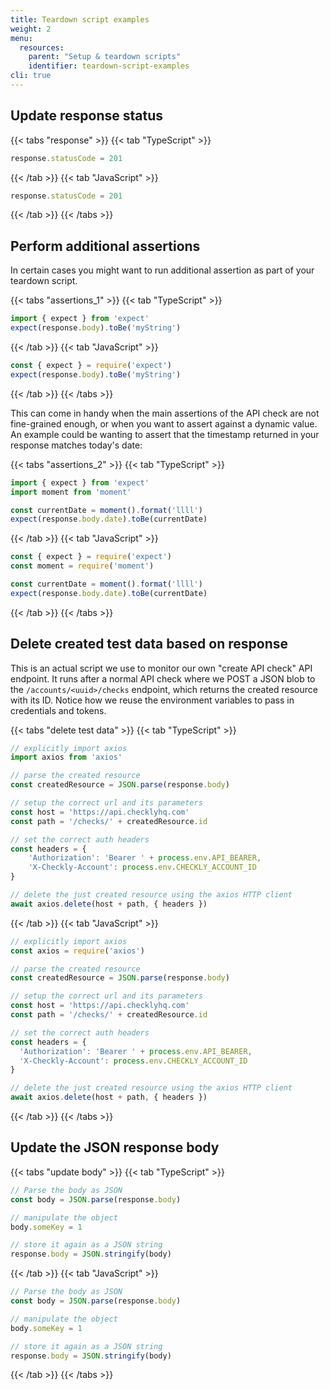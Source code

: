 ```yaml
---
title: Teardown script examples
weight: 2
menu:
  resources:
    parent: "Setup & teardown scripts"
    identifier: teardown-script-examples
cli: true
---
```


## Update response status

{{< tabs "response" >}}
{{< tab "TypeScript" >}}
```ts
response.statusCode = 201

```
{{< /tab >}}
{{< tab "JavaScript" >}}
```js
response.statusCode = 201
```
{{< /tab >}}
{{< /tabs >}}

## Perform additional assertions

In certain cases you might want to run additional assertion as part of your teardown script.

{{< tabs "assertions_1" >}}
{{< tab "TypeScript" >}}
```ts
import { expect } from 'expect'
expect(response.body).toBe('myString')
```
{{< /tab >}}
{{< tab "JavaScript" >}}
```js
const { expect } = require('expect')
expect(response.body).toBe('myString')
```
{{< /tab >}}
{{< /tabs >}}

This can come in handy when the main assertions of the API check are not fine-grained enough, or when you want to assert against a dynamic value. An example could be wanting to assert that the timestamp returned in your response matches today's date:

{{< tabs "assertions_2" >}}
{{< tab "TypeScript" >}}
```ts
import { expect } from 'expect'
import moment from 'moment'

const currentDate = moment().format('llll')
expect(response.body.date).toBe(currentDate)
```
{{< /tab >}}
{{< tab "JavaScript" >}}
```js
const { expect } = require('expect')
const moment = require('moment')

const currentDate = moment().format('llll')
expect(response.body.date).toBe(currentDate)
```
{{< /tab >}}
{{< /tabs >}}


## Delete created test data based on response

This is an actual script we use to monitor our own "create API check" API endpoint. It runs after a normal API check where
we POST a JSON blob to the `/accounts/<uuid>/checks` endpoint, which returns the created resource with its ID.
Notice how we reuse the environment variables to pass in credentials and tokens.

{{< tabs "delete test data" >}}
{{< tab "TypeScript" >}}
```ts
// explicitly import axios
import axios from 'axios'

// parse the created resource
const createdResource = JSON.parse(response.body)

// setup the correct url and its parameters
const host = 'https://api.checklyhq.com'
const path = '/checks/' + createdResource.id

// set the correct auth headers
const headers = {
    'Authorization': 'Bearer ' + process.env.API_BEARER,
    'X-Checkly-Account': process.env.CHECKLY_ACCOUNT_ID
}

// delete the just created resource using the axios HTTP client
await axios.delete(host + path, { headers })
```
{{< /tab >}}
{{< tab "JavaScript" >}}
```js
// explicitly import axios
const axios = require('axios')

// parse the created resource
const createdResource = JSON.parse(response.body)

// setup the correct url and its parameters
const host = 'https://api.checklyhq.com'
const path = '/checks/' + createdResource.id

// set the correct auth headers
const headers = {
  'Authorization': 'Bearer ' + process.env.API_BEARER,
  'X-Checkly-Account': process.env.CHECKLY_ACCOUNT_ID
}

// delete the just created resource using the axios HTTP client
await axios.delete(host + path, { headers })
```
{{< /tab >}}
{{< /tabs >}}


## Update the JSON response body

{{< tabs "update body" >}}
{{< tab "TypeScript" >}}
```ts
// Parse the body as JSON
const body = JSON.parse(response.body)

// manipulate the object
body.someKey = 1

// store it again as a JSON string
response.body = JSON.stringify(body)
```
{{< /tab >}}
{{< tab "JavaScript" >}}
```js
// Parse the body as JSON
const body = JSON.parse(response.body)

// manipulate the object
body.someKey = 1

// store it again as a JSON string
response.body = JSON.stringify(body)
```
{{< /tab >}}
{{< /tabs >}}
